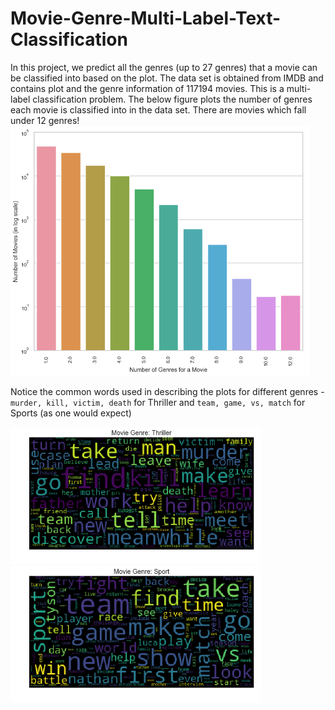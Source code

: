 # Movie-Genre-Multi-Label-Text-Classification

In this project, we predict all the genres (up to 27 genres) that a movie can be classified into based on the plot. The data set is obtained from IMDB and contains plot and the genre information of 117194 movies. This is a multi-label classification problem. The below figure plots the number of genres each movie is classified into in the data set. There are movies which fall under 12 genres!
<img height=400 src="./Images/results/genres_per_movie.png"/>


Notice the common words used in describing the plots for different genres - `murder, kill, victim, death` for Thriller and `team, game, vs, match` for Sports (as one would expect) 
<div class="row">
  <div class="column">
    <img width=400 src="./Images/results/wordcloud_Thriller.png">
  </div>
  <div class="column">
    <img width=400 src="./Images/results/wordcloud_Sport.png">
  </div>
</div>
